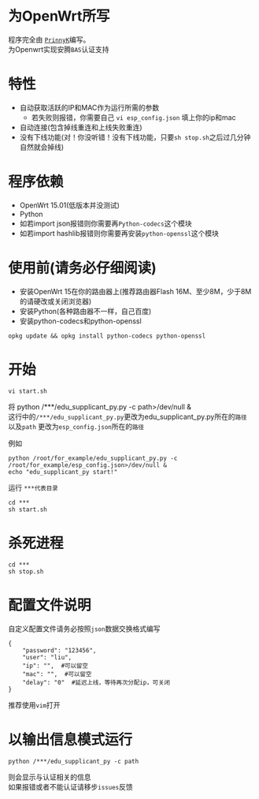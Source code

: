 # 为OpenWrt所写
程序完全由 [`PrinnyK`](https://github.com/PrinnyK)编写。   
为Openwrt实现安腾`BAS`认证支持

# 特性
* 自动获取活跃的IP和MAC作为运行所需的参数
	- 若失败则报错，你需要自己 `vi esp_config.json` 填上你的ip和mac
* 自动连接(包含掉线重连和上线失败重连)
* 没有下线功能(对！你没听错！没有下线功能，只要`sh stop.sh`之后过几分钟自然就会掉线)

# 程序依赖
* OpenWrt 15.01(低版本并没测试)
* Python 
* 如若import json报错则你需要再`Python-codecs`这个模块
* 如若import hashlib报错则你需要再安装`python-openssl`这个模块

# 使用前(请务必仔细阅读)
* 安装OpenWrt 15在你的路由器上(推荐路由器Flash 16M、至少8M，少于8M的请硬改或关闭浏览器)
* 安装Python(各种路由器不一样，自己百度)
* 安装python-codecs和python-openssl

```
opkg update && opkg install python-codecs python-openssl
```

# 开始
```
vi start.sh
```
将 python /***/edu_supplicant_py.py -c path>/dev/null &  
这行中的`/***/edu_supplicant_py.py`更改为edu_supplicant_py.py所在的`路径`  
以及`path` 更改为`esp_config.json`所在的`路径`  

例如
```
python /root/for_example/edu_supplicant_py.py -c /root/for_example/esp_config.json>/dev/null &
echo "edu_supplicant_py start!"

```

运行
`***代表目录`
```
cd ***
sh start.sh
```

# 杀死进程
```
cd ***
sh stop.sh
```

# 配置文件说明
自定义配置文件请务必按照`json`数据交换格式编写  
```
{	
	"password": "123456", 
	"user": "liu", 
	"ip": "",  #可以留空 
	"mac": "",  #可以留空
	"delay": "0"  #延迟上线，等待再次分配ip，可关闭
}
```
推荐使用`vim`打开
# 以输出信息模式运行
```
python /***/edu_supplicant_py -c path
```
则会显示与认证相关的信息  
如果报错或者不能认证请移步`issues`反馈